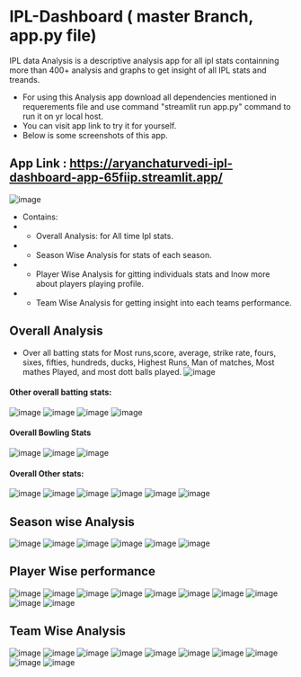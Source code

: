 # IPL-Dashboard ( master Branch, app.py file)
IPL data Analysis is a descriptive analysis app for all ipl stats containning more than 400+ analysis and graphs to get insight of all IPL stats and treands.
- For using this Analysis app download all dependencies mentioned in requerements file and use command "streamlit run app.py" command to run it on yr local host.
- You can visit app link to try it for yourself.
- Below is some screenshots of this app.

## App Link : https://aryanchaturvedi-ipl-dashboard-app-65fiip.streamlit.app/

![image](https://user-images.githubusercontent.com/77160352/206111856-1a3e82dc-3cae-4c85-be6c-b21fb2445fa3.png)

- Contains:
- - Overall Analysis: for All time Ipl stats.
- - Season Wise Analysis for stats of each season.
- - Player Wise Analysis for gitting individuals stats and lnow more about players playing profile.
- - Team Wise Analysis for getting insight into each teams performance.

## Overall Analysis

- Over all batting stats for Most runs,score, average, strike rate, fours, sixes, fifties, hundreds, ducks, Highest Runs, Man of matches, Most mathes Played, and most dott balls played.
![image](https://user-images.githubusercontent.com/77160352/206113451-80acc1ae-ce71-4e97-8c78-9c0fb4fc387f.png)

#### Other overall batting stats:
![image](https://user-images.githubusercontent.com/77160352/206113869-0a704b3e-d637-4177-a5c8-cd4342eceee3.png)
![image](https://user-images.githubusercontent.com/77160352/206113993-57c08417-a9ff-482a-9de2-4235e7b08ecc.png)
![image](https://user-images.githubusercontent.com/77160352/206114134-0f020e12-3201-4e17-a3a8-c7d17a6edd6b.png)
![image](https://user-images.githubusercontent.com/77160352/206114222-1db472b8-d00a-4d1b-83f8-41c221e0464d.png)

#### Overall Bowling Stats
![image](https://user-images.githubusercontent.com/77160352/206114585-92b6b516-0bdc-423d-8178-52a47c950f87.png)
![image](https://user-images.githubusercontent.com/77160352/206114641-318dc14e-025b-48f6-b0cf-bd3b3d6f327b.png)
![image](https://user-images.githubusercontent.com/77160352/206114717-c6f42c00-8bb0-4424-992f-3d0c5449cc05.png)

#### Overall Other stats:
![image](https://user-images.githubusercontent.com/77160352/206114879-f6e06af3-8a65-4aa3-8d28-3c64d406bc95.png)
![image](https://user-images.githubusercontent.com/77160352/206115029-f5e1b026-6436-4679-a5b9-532071bacf3b.png)
![image](https://user-images.githubusercontent.com/77160352/206115089-846ae86f-8914-4d8d-8566-815777c7b358.png)
![image](https://user-images.githubusercontent.com/77160352/206115203-4ed0eed4-2b7b-4f55-8495-ce55e1e8b4db.png)
![image](https://user-images.githubusercontent.com/77160352/206115248-cc04e988-e1e9-4b3c-8609-df38ad797485.png)
![image](https://user-images.githubusercontent.com/77160352/206115892-9ede6012-64b5-45bf-802d-ab57541b2053.png)

## Season wise Analysis

![image](https://user-images.githubusercontent.com/77160352/206116162-b8d384a0-9c53-4a74-87af-78c4b2771b8e.png)
![image](https://user-images.githubusercontent.com/77160352/206116501-522f4544-287e-4d64-a478-1fa4d6697042.png)
![image](https://user-images.githubusercontent.com/77160352/206116717-6bfe9d0a-f397-4ad6-b828-99537a580c6e.png)
![image](https://user-images.githubusercontent.com/77160352/206116833-1bca00e1-b4e7-4d3b-9d06-b26f7fdb26ae.png)
![image](https://user-images.githubusercontent.com/77160352/206117065-e27493b2-e5db-477c-9edc-b4a6bd5a34e6.png)
![image](https://user-images.githubusercontent.com/77160352/206117217-d4ddb425-9e6f-45d5-b14d-31725cb8a3d4.png)

## Player Wise performance
![image](https://user-images.githubusercontent.com/77160352/206117509-49b7759e-df9c-46ab-99d2-4d945e35042c.png)
![image](https://user-images.githubusercontent.com/77160352/206117616-0b074340-1912-4632-b29a-eeefad533c58.png)
![image](https://user-images.githubusercontent.com/77160352/206117675-e78abfeb-4d05-49c1-a852-f69bd377a6db.png)
![image](https://user-images.githubusercontent.com/77160352/206117742-236dc42b-ce77-491e-af90-8415e0e359cb.png)
![image](https://user-images.githubusercontent.com/77160352/206117785-f7a94051-4838-4431-ae59-f07f0aeb90dd.png)
![image](https://user-images.githubusercontent.com/77160352/206117960-1e404ad6-4d7d-4c2f-ae0e-9134a0093b73.png)
![image](https://user-images.githubusercontent.com/77160352/206118019-54065614-f1b3-491e-826f-731ffb631bea.png)
![image](https://user-images.githubusercontent.com/77160352/206118082-11a38372-c229-4b12-b179-6ef5969b711c.png)
![image](https://user-images.githubusercontent.com/77160352/206118138-ca2a31bb-ea4d-4c73-893d-95dc0aa47bb4.png)
![image](https://user-images.githubusercontent.com/77160352/206118238-a4bbf02a-d55e-40fe-9d46-46f501bc8b29.png)

## Team Wise Analysis
![image](https://user-images.githubusercontent.com/77160352/206118416-7db4c333-7134-450c-88d7-7687dfa16d82.png)
![image](https://user-images.githubusercontent.com/77160352/206118573-2bd89210-b19f-497e-850a-bd7b8b64a7e3.png)
![image](https://user-images.githubusercontent.com/77160352/206118654-0552a143-822d-4bed-a3ee-e41ba99f0db8.png)
![image](https://user-images.githubusercontent.com/77160352/206118846-6acf9888-7e3a-48fb-acb3-b21692b09206.png)
![image](https://user-images.githubusercontent.com/77160352/206118912-f3417e30-09a0-4a19-ac35-094a5d90d31c.png)
![image](https://user-images.githubusercontent.com/77160352/206118954-be26e244-ddcc-4a56-8dd4-ed1c275f5c09.png)
![image](https://user-images.githubusercontent.com/77160352/206119022-2d75e9de-308e-4749-96eb-3d41418d1034.png)
![image](https://user-images.githubusercontent.com/77160352/206119080-aa5659e3-bb57-495e-b6fc-a83a43856500.png)
![image](https://user-images.githubusercontent.com/77160352/206119138-a448434c-eb4e-405c-828d-48e599e9fd1b.png)
![image](https://user-images.githubusercontent.com/77160352/206119190-58b00c2a-1574-4944-8611-e0f4716b8fc5.png)



 
